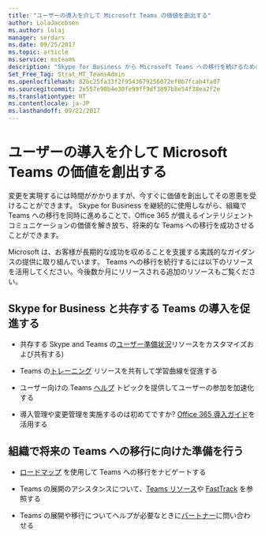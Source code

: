 ```yaml
---
title: "ユーザーの導入を介して Microsoft Teams の価値を創出する"
author: LolaJacobsen
ms.author: lolaj
manager: serdars
ms.date: 09/25/2017
ms.topic: article
ms.service: msteams
description: "Skype for Business から Microsoft Teams への移行を続けるためのガイダンス"
Set_Free_Tag: Strat_MT_TeamsAdmin
ms.openlocfilehash: 82bc25fa33f2f9543679256072ef0b7fcab4fa07
ms.sourcegitcommit: 2e557e90b4e30fe99ff9df3897b8e54f38ea2f2e
ms.translationtype: HT
ms.contentlocale: ja-JP
ms.lasthandoff: 09/22/2017
---
```

<a name="drive-value-with-microsoft-teams-through-user-adoption"></a>ユーザーの導入を介して Microsoft Teams の価値を創出する
================================================================


変更を実現するには時間がかかりますが、今すぐに価値を創出してその恩恵を受けることができます。 Skype for Business を継続的に使用しながら、組織で Teams への移行を同時に進めることで、Office 365 が備えるインテリジェント コミュニケーションの価値を解き放ち、将来的な Teams への移行を成功させることができます。

Microsoft は、お客様が長期的な成功を収めることを支援する実践的なガイダンスの提供に取り組んでいます。 Teams への移行を続行するには以下のリソースを活用してください。今後数か月にリリースされる追加のリソースもご覧ください。

## <a name="promote-adoption-of-teams-alongside-skype-for-business"></a>Skype for Business と共存する Teams の導入を促進する 

- 共存する Skype and Teams の[ユーザー準備状況](https://go.microsoft.com/fwlink/?linkid=859044)リソースをカスタマイズおよび共有する)

- Teams の[トレーニング](https://support.office.com/article/Office-Training-Center-b8f02f81-ec85-4493-a39b-4c48e6bc4bfb) リソースを共有して学習曲線を促進する

- ユーザー向けの Teams [ヘルプ](https://support.office.com/teams) トピックを提供してユーザーの参加を加速化する

- 導入管理や変更管理を実施するのは初めてですか? [Office 365 導入ガイド](https://go.microsoft.com/fwlink/?linkid=859045)を活用する


## <a name="get-your-organizaton-ready-for-your-future-move-to-teams"></a>組織で将来の Teams への移行に向けた準備を行う

- [ロードマップ](https://go.microsoft.com/fwlink/?linkid=859047) を使用して Teams への移行をナビゲートする

- Teams の展開のアシスタンスについて、[Teams リソース](https://go.microsoft.com/fwlink/?linkid=859048)や [FastTrack](https://go.microsoft.com/fwlink/?linkid=859049) を参照する

- Teams の展開や移行についてヘルプが必要なときに[パートナー](https://go.microsoft.com/fwlink/?linkid=859050)に問い合わせる



